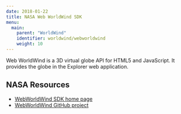 ```yaml
---
date: 2018-01-22
title: NASA Web WorldWind SDK
menu:
  main:
    parent: "WorldWind"
    identifier: worldwind/webworldwind
    weight: 10
---
```

Web WorldWind is a 3D virtual globe API for HTML5 and JavaScript. It provides
the globe in the Explorer web application. 

## NASA Resources

- [WebWorldWind SDK home page](https://worldwind.arc.nasa.gov/web)
- [WebWorldWind GitHub project](https://github.com/NASAWorldWind/WebWorldWind)